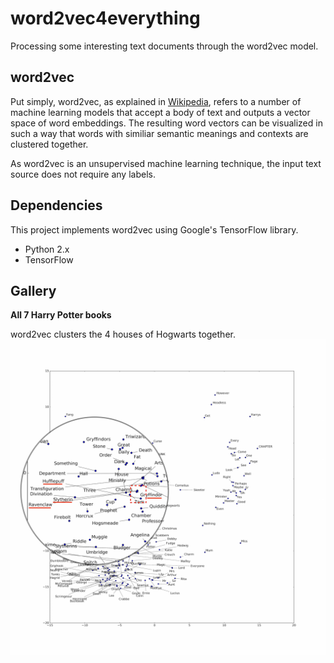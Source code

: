 # word2vec4everything

Processing some interesting text documents through the word2vec model.

## word2vec

Put simply, word2vec, as explained in [Wikipedia](https://en.wikipedia.org/wiki/Word2vec), refers to a number of machine learning models that accept a body of text and outputs a vector space of word embeddings.
The resulting word vectors can be visualized in such a way that words with similiar semantic meanings and contexts are clustered together.

As word2vec is an unsupervised machine learning technique, the input text source does not require any labels.


## Dependencies

This project implements word2vec using Google's TensorFlow library.

- Python 2.x
- TensorFlow

## Gallery

**All 7 Harry Potter books**

word2vec clusters the 4 houses of Hogwarts together.
![](images/tsne-hp-names-200k-steps-1500-plot-v2-houses-cluster.png)
